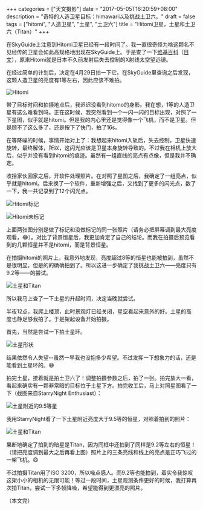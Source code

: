 +++
categories = ["天文摄影"]
date = "2017-05-05T16:20:59+08:00"
description = "奇特的人造卫星目标：himawari以及挑战土卫六。"
draft = false
tags = ["hitomi", "人造卫星", "土星", "土卫六"]
title = "Hitomi卫星，土星和土卫六（Titan）"
+++

在SkyGuide上注意到Hitomi卫星已经有一段时间了。我一直很奇怪为啥这颗名不见经传的卫星会如此高规格地出现在SkyGuide上。于是查了一下[维基百科](https://zh.wikipedia.org/wiki/“瞳”X光观测卫星)（[日文](https://ja.wikipedia.org/wiki/ひとみ_(人工衛星))），原来Hitomi就是日本不久前发射后失去控制的X射线太空望远镜。

<!--more-->

在经过简单的计划后，决定在4月29日拍一下它。在SkyGuide里查询之后发现，这颗人造卫星的亮度有1等左右，因此应该不难拍。

![Hitomi](/images/hitomi_170429.png)

带了目标时间和拍摄地点后，我迟迟没看到hitomo的身影。我在想，1等的人造卫星有这么难看到吗。正在这时候，我突然看到一个一闪一闪的目标出现，对照了一下星图，似乎就是hitomi。但是我的内心里还是觉得像一个飞机，而不是卫星。但是顾不了这么多了，还是按下了快门，拍了16s。

在等降噪的时候，事情开始对上了：我想起来hitomi入轨后，失去控制，卫星快速旋转，最终解体，所以，这闪光应该是卫星本身旋转导致的。不过我在相机上放大后，似乎并没有看到hitomi的痕迹。虽然有一组直线的亮点有点像，但是我并不确定。

收拾家伙回家之后，开软件处理照片。在对照了星图之后，我确定了一组亮点，似乎就是hitomi。后来换了一个软件，重新增强之后，又找到了更多的闪光点，数了一下，我一共记录到了12个闪光点。

![Hitomi标记](/images/hitomi_raw_marked_170429.png)

![Hitomi未标记](/images/hitomi_raw_nomark_170429.png)

上面两张图分别是做了标记和没做标记的同一张照片（请务必把屏幕调到最大亮度观看，😂）。对比了背景恒星后，我更加肯定了自己的结论。而我在拍摄后预览看到的几颗恒星并不是hitomi，而是背景恒星。

在拍摄hitomi的照片上，我意外地发现，亮度超过8等的恒星也能被拍到，虽然不是很明显，但是的的确确拍到了。所以这进一步确定了我挑战土卫六——亮度只有9.2等——的尝试。

![土星和Titan](/images/saturn_titan_app.jpg)

所以我马上查了一下土星的升起时间，决定当晚就尝试。

半夜12点，我爬上楼顶，此时景观灯已经关闭，星空看起来意外的好。土星的高度也静足够我拍了。于是架起设备开始拍摄。

首先，当然是尝试一下拍土星环。

![土星形状](/images/saturn_170430.png)

结果依然令人失望--虽然一早我也没抱多少希望。不过发挥一下想象力的话，还是能看到土星环的。😅

拍完土星，接着就是拍土卫六了！调整拍摄参数之后，拍了一张。拍完放大一看，看起来确实有一颗非常暗的目标位于土星下方。拍完收工后，马上对照星图看了一下（截图来自StarryNight Enthusiast）：

![土星附近的9.5等星](/images/saturn_background_stars_170430.png)

我用StarryNight看了一下土星附近亮度大于9.5等的恒星，对照着拍到的照片：

![土星和Titan](/images/saturn_titan_170430.jpg)

果断地确定了拍到的暗星是Titan，因为同框中还拍到了同样是9.2等左右的恒星！（请把亮度调到最大之后再看上图）照片上的三条亮线和线上的亮点是正巧飞过的一架飞机。😄

不过拍摄Titan用了ISO 3200，所以噪点感人。而9.2等也能拍到，着实令我惊叹这架小小的相机的无限可能！等过一段时间，土星观测条件更好的时候，我打算再次拍Titan，尝试一下多帧降噪，希望能得到更漂亮的照片。

（本文完）
